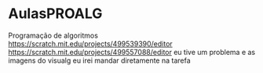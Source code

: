# AulasPROALG
Programação de algoritmos
https://scratch.mit.edu/projects/499539390/editor
https://scratch.mit.edu/projects/499557088/editor
eu tive um problema e as imagens do visualg eu irei mandar diretamente na tarefa
